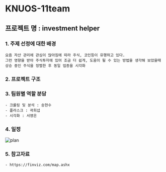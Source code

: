 # KNUOS-11team
## 프로젝트 명 : investment helper

### 1. 주제 선정에 대한 배경
    요즘 자산 관리에 관심이 많아짐에 따라 주식, 코인등이 유행하고 있다.
    그런 영향을 받아 주식투자에 있어 조금 더 쉽게, 도움이 될 수 있는 방법을 생각해 보았을때
    상승 중인 주식을 정렬한 후 동일 업종을 시각화

### 2. 프로젝트 구조


### 3. 팀원별 역할 분담
    - 크롤링 및 분석 : 송현수
    - 플라스크 : 곽희섭
    - 시각화 : 서영은

### 4. 일정
![plan](https://user-images.githubusercontent.com/70935190/120068254-8dc6d400-c0ba-11eb-8e84-61f0616208fa.png)



### 5. 참고자료
    - https://finviz.com/map.ashx
